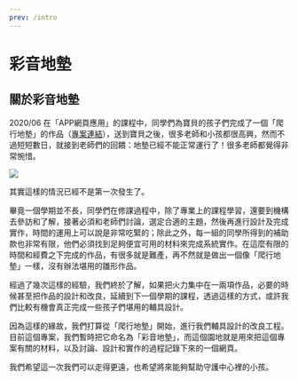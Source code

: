 ```yaml
---
prev: /intro
---
```


# 彩音地墊

## 關於彩音地墊

2020/06 在「APP網頁應用」的課程中，同學們為寶貝的孩子們完成了一個「爬行地墊」的作品（[專案連結](https://jamesorry.github.io/APP_Team_2/)），送到寶貝之後，很多老師和小孩都很高興，然而不過短短數日，就接到老師們的回饋：地墊已經不能正常運行了！很多老師都覺得非常惋惜。

![](https://i.imgur.com/A2gqbhM.png)

其實這樣的情況已經不是第一次發生了。

畢竟一個學期並不長，同學們在修課過程中，除了專業上的課程學習，還要到機構去參訪和了解，接著必須和老師們討論，選定合適的主題，然後再進行設計及完成實作，時間的運用上可以說是非常吃緊的；除此之外，每一組的同學所得到的補助款也非常有限，他們必須找到足夠便宜可用的材料來完成系統實作。在這麼有限的時間和經費之下完成的作品，有很多就是難產，再不然就是做出一個像「爬行地墊」一樣，沒有辦法堪用的雛形作品。

經過了幾次這樣的經驗，我們終於了解，如果把火力集中在一兩項作品，必要的時候甚至把作品的設計和改良，延續到下一個學期的課程，透過這樣的方式，或許我們比較有機會真正完成一些孩子們堪用的輔具設計。

因為這樣的緣故，我們打算從「爬行地墊」開始，進行我們輔具設計的改良工程。目前這個專案，我們暫時把它命名為「彩音地墊」，而這個園地就是用來把這個專案有關的材料，以及討論、設計和實作的過程記錄下來的一個網頁。

我們希望這一次我們可以走得更遠，也希望將來能夠幫助守護中心裡的小孩。


